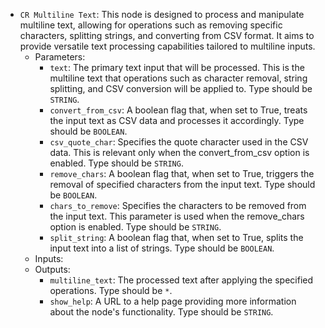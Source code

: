 - `CR Multiline Text`: This node is designed to process and manipulate multiline text, allowing for operations such as removing specific characters, splitting strings, and converting from CSV format. It aims to provide versatile text processing capabilities tailored to multiline inputs.
    - Parameters:
        - `text`: The primary text input that will be processed. This is the multiline text that operations such as character removal, string splitting, and CSV conversion will be applied to. Type should be `STRING`.
        - `convert_from_csv`: A boolean flag that, when set to True, treats the input text as CSV data and processes it accordingly. Type should be `BOOLEAN`.
        - `csv_quote_char`: Specifies the quote character used in the CSV data. This is relevant only when the convert_from_csv option is enabled. Type should be `STRING`.
        - `remove_chars`: A boolean flag that, when set to True, triggers the removal of specified characters from the input text. Type should be `BOOLEAN`.
        - `chars_to_remove`: Specifies the characters to be removed from the input text. This parameter is used when the remove_chars option is enabled. Type should be `STRING`.
        - `split_string`: A boolean flag that, when set to True, splits the input text into a list of strings. Type should be `BOOLEAN`.
    - Inputs:
    - Outputs:
        - `multiline_text`: The processed text after applying the specified operations. Type should be `*`.
        - `show_help`: A URL to a help page providing more information about the node's functionality. Type should be `STRING`.
